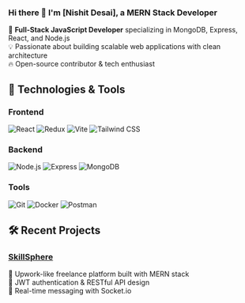 ### Hi there 👋 I'm [Nishit Desai], a MERN Stack Developer

🚀 **Full-Stack JavaScript Developer** specializing in MongoDB, Express, React, and Node.js  
💡 Passionate about building scalable web applications with clean architecture  
🔥 Open-source contributor & tech enthusiast  

## 🔧 Technologies & Tools

### Frontend
![React](https://img.shields.io/badge/-React-61DAFB?logo=react&logoColor=white)
![Redux](https://img.shields.io/badge/-Redux-764ABC?logo=redux&logoColor=white)
![Vite](https://img.shields.io/badge/-Vite-646CFF?logo=vite&logoColor=white)
![Tailwind CSS](https://img.shields.io/badge/-Tailwind_CSS-38B2AC?logo=tailwind-css&logoColor=white)

### Backend
![Node.js](https://img.shields.io/badge/-Node.js-339933?logo=node.js&logoColor=white)
![Express](https://img.shields.io/badge/-Express-000000?logo=express&logoColor=white)
![MongoDB](https://img.shields.io/badge/-MongoDB-47A248?logo=mongodb&logoColor=white)

### Tools
![Git](https://img.shields.io/badge/-Git-F05032?logo=git&logoColor=white)
![Docker](https://img.shields.io/badge/-Docker-2496ED?logo=docker&logoColor=white)
![Postman](https://img.shields.io/badge/-Postman-FF6C37?logo=postman&logoColor=white)

## 🛠️ Recent Projects

### [SkillSphere](https://github.com/yourusername/skillsphere)
🔹 Upwork-like freelance platform built with MERN stack  
🔹 JWT authentication & RESTful API design  
🔹 Real-time messaging with Socket.io  


